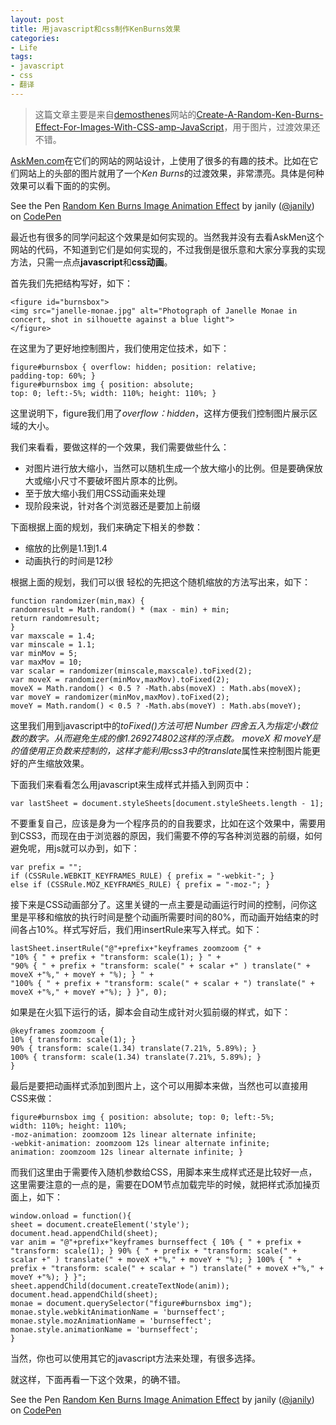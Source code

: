 ```yaml
---
layout: post
title: 用javascript和css制作KenBurns效果
categories:
- Life
tags:
- javascript
- css
- 翻译
---
```


> 这篇文章主要是来自[demosthenes](http://demosthenes.info/blog)网站的[Create-A-Random-Ken-Burns-Effect-For-Images-With-CSS-amp-JavaScript](http://demosthenes.info/blog/761/Create-A-Random-Ken-Burns-Effect-For-Images-With-CSS-amp-JavaScript)，用于图片，过渡效果还不错。

[AskMen.com](http://ca.askmen.com/)在它们的网站的网站设计，上使用了很多的有趣的技术。比如在它们网站上的头部的图片就用了一个*Ken Burns*的过渡效果，非常漂亮。具体是何种效果可以看下面的的实例。

<p data-height="614" data-theme-id="0" data-slug-hash="lgGHb" data-user="janily" data-default-tab="result" class='codepen'>See the Pen <a href='http://codepen.io/janily/pen/lgGHb'>Random Ken Burns Image Animation Effect</a> by janily (<a href='http://codepen.io/janily'>@janily</a>) on <a href='http://codepen.io'>CodePen</a></p>
<script async src="//codepen.io/assets/embed/ei.js"></script>

最近也有很多的同学问起这个效果是如何实现的。当然我并没有去看AskMen这个网站的代码，不知道到它们是如何实现的，不过我倒是很乐意和大家分享我的实现方法，只需一点点**javascript**和**css动画**。

首先我们先把结构写好，如下：

    <figure id="burnsbox">
	<img src="janelle-monae.jpg" alt="Photograph of Janelle Monae in concert, shot in silhouette against a blue light">
	</figure>

在这里为了更好地控制图片，我们使用定位技术，如下：

    figure#burnsbox { overflow: hidden; position: relative;
	padding-top: 60%; }
	figure#burnsbox img { position: absolute;
	top: 0; left:-5%; width: 110%; height: 110%; }

这里说明下，figure我们用了*overflow：hidden*，这样方便我们控制图片展示区域的大小。

我们来看看，要做这样的一个效果，我们需要做些什么：

- 对图片进行放大缩小，当然可以随机生成一个放大缩小的比例。但是要确保放大或缩小尺寸不要破坏图片原本的比例。
- 至于放大缩小我们用CSS动画来处理
- 现阶段来说，针对各个浏览器还是要加上前缀

下面根据上面的规划，我们来确定下相关的参数：

- 缩放的比例是1.1到1.4
- 动画执行的时间是12秒

根据上面的规划，我们可以很 轻松的先把这个随机缩放的方法写出来，如下：

    function randomizer(min,max) {
	randomresult = Math.random() * (max - min) + min;
	return randomresult;
	}
	var maxscale = 1.4;
	var minscale = 1.1;
	var minMov = 5;
	var maxMov = 10;
	var scalar = randomizer(minscale,maxscale).toFixed(2);
	var moveX = randomizer(minMov,maxMov).toFixed(2);
	moveX = Math.random() < 0.5 ? -Math.abs(moveX) : Math.abs(moveX);
	var moveY = randomizer(minMov,maxMov).toFixed(2);
	moveY = Math.random() < 0.5 ? -Math.abs(moveY) : Math.abs(moveY);

这里我们用到javascript中的*toFixed()*方法可把 Number 四舍五入为指定小数位数的数字。从而避免生成的像1.269274802这样的浮点数。 moveX 和 moveY是的值使用正负数来控制的，这样才能利用css3中的*translate*属性来控制图片能更好的产生缩放效果。

下面我们来看看怎么用javascript来生成样式并插入到网页中：

    var lastSheet = document.styleSheets[document.styleSheets.length - 1];

不要重复自己，应该是身为一个程序员的的自我要求，比如在这个效果中，需要用到CSS3，而现在由于浏览器的原因，我们需要不停的写各种浏览器的前缀，如何避免呢，用js就可以办到，如下：

    var prefix = "";
	if (CSSRule.WEBKIT_KEYFRAMES_RULE) { prefix = "-webkit-"; }
	else if (CSSRule.MOZ_KEYFRAMES_RULE) { prefix = "-moz-"; }

接下来是CSS动画部分了。这里关键的一点主要是动画运行时间的控制，问你这里是平移和缩放的执行时间是整个动画所需要时间的80%，而动画开始结束的时间各占10%。样式写好后，我们用insertRule来写入样式。如下：

    lastSheet.insertRule("@"+prefix+"keyframes zoomzoom {" +
	"10% { " + prefix + "transform: scale(1); } " +
	"90% { " + prefix + "transform: scale(" + scalar +" ) translate(" + moveX +"%," + moveY + "%); } " +
	"100% { " + prefix + "transform: scale(" + scalar + ") translate(" + moveX +"%," + moveY +"%); } }", 0);

如果是在火狐下运行的话，脚本会自动生成针对火狐前缀的样式，如下：

    @keyframes zoomzoom {
	10% { transform: scale(1); }
	90% { transform: scale(1.34) translate(7.21%, 5.89%); }
	100% { transform: scale(1.34) translate(7.21%, 5.89%); }
	}

最后是要把动画样式添加到图片上，这个可以用脚本来做，当然也可以直接用CSS来做：

    figure#burnsbox img { position: absolute; top: 0; left:-5%;
	width: 110%; height: 110%;
	-moz-animation: zoomzoom 12s linear alternate infinite;
	-webkit-animation: zoomzoom 12s linear alternate infinite;
	animation: zoomzoom 12s linear alternate infinite; }

而我们这里由于需要传入随机参数给CSS，用脚本来生成样式还是比较好一点，这里需要注意的一点的是，需要在DOM节点加载完毕的时候，就把样式添加操页面上，如下：

    window.onload = function(){
	sheet = document.createElement('style');
	document.head.appendChild(sheet);
	var anim = "@"+prefix+"keyframes burnseffect { 10% { " + prefix + "transform: scale(1); } 90% { " + prefix + "transform: scale(" + scalar +" ) translate(" + moveX +"%," + moveY + "%); } 100% { " + prefix + "transform: scale(" + scalar + ") translate(" + moveX +"%," + moveY +"%); } }";
	sheet.appendChild(document.createTextNode(anim));
	document.head.appendChild(sheet);
	monae = document.querySelector("figure#burnsbox img");
	monae.style.webkitAnimationName = 'burnseffect';
	monae.style.mozAnimationName = 'burnseffect';
	monae.style.animationName = 'burnseffect';
	}

当然，你也可以使用其它的javascript方法来处理，有很多选择。

就这样，下面再看一下这个效果，的确不错。

<p data-height="614" data-theme-id="0" data-slug-hash="lgGHb" data-user="janily" data-default-tab="result" class='codepen'>See the Pen <a href='http://codepen.io/janily/pen/lgGHb'>Random Ken Burns Image Animation Effect</a> by janily (<a href='http://codepen.io/janily'>@janily</a>) on <a href='http://codepen.io'>CodePen</a></p>
<script async src="//codepen.io/assets/embed/ei.js"></script>

